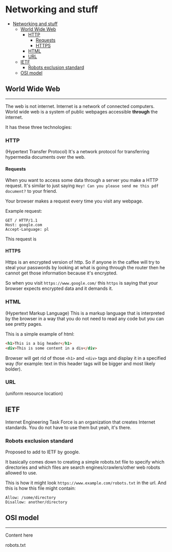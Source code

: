# Networking and stuff

<!-- TOC -->

- [Networking and stuff](#networking-and-stuff)
	- [World Wide Web](#world-wide-web)
		- [HTTP](#http)
			- [Requests](#requests)
			- [HTTPS](#https)
		- [HTML](#html)
		- [URL](#url)
	- [IETF](#ietf)
		- [Robots exclusion standard](#robots-exclusion-standard)
	- [OSI model](#osi-model)

<!-- /TOC -->

## World Wide Web
---

The web is not internet. Internet is a network of connected computers. World wide web is a system of public webpages accessible **through** the internet.

It has these three technologies:

### HTTP

(Hypertext Transfer Protocol) It's a network protocol for transferring hypermedia documents over the web.


#### Requests 

When you want to access some data through a server you make a HTTP request.
It's similar to just saying `Hey! Can you please send me this pdf document?` to your friend.

Your browser makes a request every time you visit any webpage.


Example request:
```
GET / HTTP/1.1
Host: google.com
Accept-Language: pl

```

This request is 


#### HTTPS

Https is an encrypted version of http. So if anyone in the caffee will try to steal your passwords by looking at what is going through the router then he cannot get those information because it's encrypted.

So when you visit `https://www.google.com/` this `https` is saying that your browser expects encrypted data and it demands it.

### HTML 

(Hypertext Markup Language) This is a markup language that is interpreted by the browser in a way that you do not need to read any code but you can see pretty pages.

This is a simple example of html:
```html
<h1>This is a big header</h1>
<div>This is some content in a div</div>
```
Browser will get rid of those `<h1>` and `<div>` tags and display it in a specified way (for example: text in this header tags will be bigger and most likely bolder).

### URL 

(uniform resource location)

## IETF

Internet Engineering Task Force is an organization that creates Internet standards. You do not have to use them but yeah, it's there.

### Robots exclusion standard

Proposed to add to IETF by google.

It basically comes down to creating a simple robots.txt file to specify which directories and which files are search engines/crawlers/other web robots allowed to use.

This is how it might look `https://www.example.com/robots.txt` in the url.
And this is how this file might contain:
```
Allow: /some/directory
Disallow: another/directory
```

## OSI model
---

Content here

robots.txt


